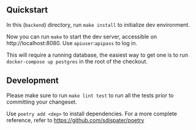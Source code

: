 ## Quickstart

In this (`backend`) directory, run `make install` to initialize dev environment.

Now you can run `make` to start the dev server, accessible on http://localhost:8080. Use `apiuser`:`apipass` to log in.

This will require a running database, the easiest way to get one is to run `docker-compose up postgres` in the root of the checkout.


## Development

Please make sure to run `make lint test` to run all the tests prior to committing your changeset.

Use `poetry add <dep>` to install dependencies. For a more complete reference, refer to https://github.com/sdispater/poetry
